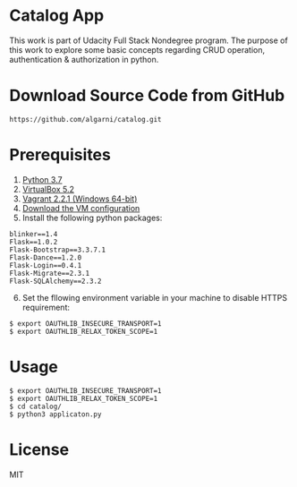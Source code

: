 # Catalog App
This work is part of Udacity Full Stack Nondegree program. The purpose of this work to explore some basic concepts regarding CRUD operation, authentication & authorization in python. 

# Download Source Code from GitHub
`https://github.com/algarni/catalog.git`

# Prerequisites

1. [Python 3.7](https://www.python.org/ftp/python/3.7.1/python-3.7.1.exe)
2. [VirtualBox 5.2](https://download.virtualbox.org/virtualbox/5.2.22/VirtualBox-5.2.22-126460-Win.exe)
3. [Vagrant 2.2.1 (Windows 64-bit)](https://releases.hashicorp.com/vagrant/2.2.1/vagrant_2.2.1_x86_64.msi)
4. [Download the VM configuration](https://s3.amazonaws.com/video.udacity-data.com/topher/2018/April/5acfbfa3_fsnd-virtual-machine/fsnd-virtual-machine.zip)
5. Install the following python packages:
~~~~
blinker==1.4
Flask==1.0.2
Flask-Bootstrap==3.3.7.1
Flask-Dance==1.2.0
Flask-Login==0.4.1
Flask-Migrate==2.3.1
Flask-SQLAlchemy==2.3.2
~~~~

6. Set the fllowing environment variable in your machine to disable HTTPS requirement:
~~~~
$ export OAUTHLIB_INSECURE_TRANSPORT=1
$ export OAUTHLIB_RELAX_TOKEN_SCOPE=1
~~~~

# Usage
~~~~
$ export OAUTHLIB_INSECURE_TRANSPORT=1
$ export OAUTHLIB_RELAX_TOKEN_SCOPE=1
$ cd catalog/
$ python3 applicaton.py
~~~~

# License
MIT


